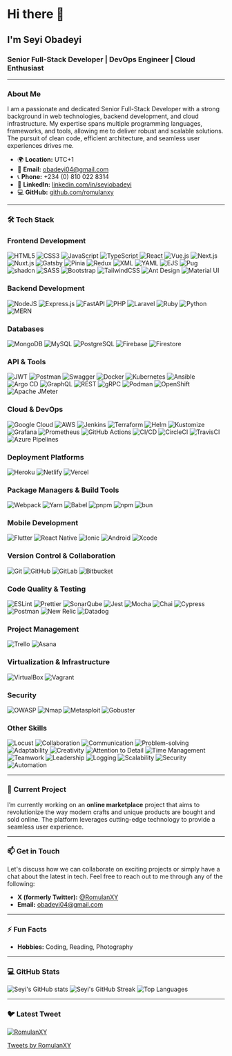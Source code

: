 # Hi there 👋

## I'm Seyi Obadeyi

### Senior Full-Stack Developer | DevOps Engineer | Cloud Enthusiast

---

### About Me

I am a passionate and dedicated Senior Full-Stack Developer with a strong background in web technologies, backend development, and cloud infrastructure. My expertise spans multiple programming languages, frameworks, and tools, allowing me to deliver robust and scalable solutions. The pursuit of clean code, efficient architecture, and seamless user experiences drives me. 

- 🌍 **Location:** UTC+1
- 📧 **Email:** [obadeyi04@gmail.com](mailto:obadeyi04@gmail.com)
- 📞 **Phone:** +234 (0) 810 022 8314
- 💼 **LinkedIn:** [linkedin.com/in/seyiobadeyi](https://www.linkedin.com/in/seyiobadeyi)
- 💻 **GitHub:** [github.com/romulanxy](https://github.com/romulanxy)

---

### 🛠️ Tech Stack
### **Frontend Development**
![HTML5](https://img.shields.io/badge/html5-%23E34F26.svg?style=for-the-badge&logo=html5&logoColor=white) 
![CSS3](https://img.shields.io/badge/css3-%231572B6.svg?style=for-the-badge&logo=css3&logoColor=white) 
![JavaScript](https://img.shields.io/badge/javascript-%23323330.svg?style=for-the-badge&logo=javascript&logoColor=%23F7DF1E) 
![TypeScript](https://img.shields.io/badge/typescript-%23007ACC.svg?style=for-the-badge&logo=typescript&logoColor=white) 
![React](https://img.shields.io/badge/react-%2320232a.svg?style=for-the-badge&logo=react&logoColor=%2361DAFB) 
![Vue.js](https://img.shields.io/badge/vuejs-%2335495e.svg?style=for-the-badge&logo=vue-dot-js&logoColor=%234FC08D) 
![Next.js](https://img.shields.io/badge/next.js-%23000000.svg?style=for-the-badge&logo=next-dot-js&logoColor=white) 
![Nuxt.js](https://img.shields.io/badge/nuxt.js-%2300C58E.svg?style=for-the-badge&logo=nuxt-dot-js&logoColor=white) 
![Gatsby](https://img.shields.io/badge/gatsby-%23663399.svg?style=for-the-badge&logo=gatsby&logoColor=white) 
![Pinia](https://img.shields.io/badge/pinia-%233399ff.svg?style=for-the-badge&logo=pinia&logoColor=yellow) 
![Redux](https://img.shields.io/badge/redux-%23593d88.svg?style=for-the-badge&logo=redux&logoColor=white) 
![XML](https://img.shields.io/badge/XML-%23000000.svg?style=for-the-badge&logo=none&logoColor=white)
![YAML](https://img.shields.io/badge/YAML-%232C0F39.svg?style=for-the-badge&logo=none&logoColor=white)
![EJS](https://img.shields.io/badge/EJS-%23E5B92F.svg?style=for-the-badge&logo=none&logoColor=white)
![Pug](https://img.shields.io/badge/Pug-%234A3F35.svg?style=for-the-badge&logo=none&logoColor=white)
![shadcn](https://img.shields.io/badge/shadcn-%23000000.svg?style=for-the-badge&logo=none&logoColor=white)
![SASS](https://img.shields.io/badge/SASS-hotpink.svg?style=for-the-badge&logo=SASS&logoColor=white) 
![Bootstrap](https://img.shields.io/badge/bootstrap-%23563D7C.svg?style=for-the-badge&logo=bootstrap&logoColor=white) 
![TailwindCSS](https://img.shields.io/badge/tailwindcss-%2338B2AC.svg?style=for-the-badge&logo=tailwind-css&logoColor=white) 
![Ant Design](https://img.shields.io/badge/Ant%20Design-%230170FE.svg?style=for-the-badge&logo=ant-design&logoColor=white)
![Material UI](https://img.shields.io/badge/material%20ui-%230081CB.svg?style=for-the-badge&logo=material-ui&logoColor=white)

### **Backend Development**
![NodeJS](https://img.shields.io/badge/node.js-6DA55F?style=for-the-badge&logo=node.js&logoColor=white) 
![Express.js](https://img.shields.io/badge/express.js-%23404d59.svg?style=for-the-badge&logo=express&logoColor=%2361DAFB) 
![FastAPI](https://img.shields.io/badge/fastapi-%2300C58E.svg?style=for-the-badge&logo=fastapi&logoColor=white)
![PHP](https://img.shields.io/badge/php-%23777BB4.svg?style=for-the-badge&logo=php&logoColor=white) 
![Laravel](https://img.shields.io/badge/laravel-%23FF2D20.svg?style=for-the-badge&logo=laravel&logoColor=white) 
![Ruby](https://img.shields.io/badge/ruby-%23CC342D.svg?style=for-the-badge&logo=ruby&logoColor=white) 
![Python](https://img.shields.io/badge/python-%233776AB.svg?style=for-the-badge&logo=python&logoColor=white) 
![MERN](https://img.shields.io/badge/MERN-%234CAF50.svg?style=for-the-badge&logo=none&logoColor=white)

### **Databases**
![MongoDB](https://img.shields.io/badge/MongoDB-%234ea94b.svg?style=for-the-badge&logo=mongodb&logoColor=white) 
![MySQL](https://img.shields.io/badge/mysql-%2300f.svg?style=for-the-badge&logo=mysql&logoColor=white) 
![PostgreSQL](https://img.shields.io/badge/postgresql-%23336791.svg?style=for-the-badge&logo=postgresql&logoColor=white) 
![Firebase](https://img.shields.io/badge/firebase-%23039BE5.svg?style=for-the-badge&logo=firebase) 
![Firestore](https://img.shields.io/badge/firestore-%2339BE5.svg?style=for-the-badge&logo=firestore&logoColor=white)

### **API & Tools**
![JWT](https://img.shields.io/badge/JWT-black?style=for-the-badge&logo=JSON%20web%20tokens) 
![Postman](https://img.shields.io/badge/Postman-FF6C37?style=for-the-badge&logo=postman&logoColor=white) 
![Swagger](https://img.shields.io/badge/swagger-%2385EA2D.svg?style=for-the-badge&logo=swagger&logoColor=white) 
![Docker](https://img.shields.io/badge/docker-%230db7ed.svg?style=for-the-badge&logo=docker&logoColor=white) 
![Kubernetes](https://img.shields.io/badge/kubernetes-%23326ce5.svg?style=for-the-badge&logo=kubernetes&logoColor=white) 
![Ansible](https://img.shields.io/badge/ansible-%23EE0000.svg?style=for-the-badge&logo=ansible&logoColor=white) 
![Argo CD](https://img.shields.io/badge/argo-cd-%23F16061.svg?style=for-the-badge&logo=argo&logoColor=white)
![GraphQL](https://img.shields.io/badge/-GraphQL-E10098?style=for-the-badge&logo=graphql&logoColor=white)
![REST](https://img.shields.io/badge/REST-02569B?style=for-the-badge&logo=rest&logoColor=white)
![gRPC](https://img.shields.io/badge/gRPC-%2300B3E3.svg?style=for-the-badge&logo=grpc&logoColor=white)
![Podman](https://img.shields.io/badge/podman-%23FF5733.svg?style=for-the-badge&logo=podman&logoColor=white)
![OpenShift](https://img.shields.io/badge/OpenShift-%23EE0000.svg?style=for-the-badge&logo=red-hat-openshift&logoColor=white)
![Apache JMeter](https://img.shields.io/badge/Apache%20JMeter-%23FF5A5F.svg?style=for-the-badge&logo=apache&logoColor=white)

### **Cloud & DevOps**
![Google Cloud](https://img.shields.io/badge/Google%20Cloud-%234285F4.svg?style=for-the-badge&logo=google-cloud&logoColor=white) 
![AWS](https://img.shields.io/badge/AWS-%23FF9900.svg?style=for-the-badge&logo=amazon-aws&logoColor=white) 
![Jenkins](https://img.shields.io/badge/jenkins-%232C8EBB.svg?style=for-the-badge&logo=jenkins&logoColor=white) 
![Terraform](https://img.shields.io/badge/terraform-%2343CBB1.svg?style=for-the-badge&logo=terraform&logoColor=white) 
![Helm](https://img.shields.io/badge/helm-%23008AD7.svg?style=for-the-badge&logo=helm&logoColor=white) 
![Kustomize](https://img.shields.io/badge/kustomize-%2300C58E.svg?style=for-the-badge&logo=kustomize&logoColor=white)
![Grafana](https://img.shields.io/badge/grafana-%23F46800.svg?style=for-the-badge&logo=grafana&logoColor=white) 
![Prometheus](https://img.shields.io/badge/prometheus-%23E6522C.svg?style=for-the-badge&logo=prometheus&logoColor=white) 
![GitHub Actions](https://img.shields.io/badge/github%20actions-%232088FF.svg?style=for-the-badge&logo=github-actions&logoColor=white) 
![CI/CD](https://img.shields.io/badge/CI%2FCD-%23FFD700.svg?style=for-the-badge&logo=ci%2Fcd&logoColor=white)
![CircleCI](https://img.shields.io/badge/circleci-%23000000.svg?style=for-the-badge&logo=circleci&logoColor=white)
![TravisCI](https://img.shields.io/badge/travisci-%23E53431.svg?style=for-the-badge&logo=travis-ci&logoColor=white)
![Azure Pipelines](https://img.shields.io/badge/Azure%20Pipelines-%23007ACC.svg?style=for-the-badge&logo=azure-pipelines&logoColor=white)

### **Deployment Platforms**
![Heroku](https://img.shields.io/badge/heroku-%23430098.svg?style=for-the-badge&logo=heroku&logoColor=white) 
![Netlify](https://img.shields.io/badge/netlify-%23000000.svg?style=for-the-badge&logo=netlify&logoColor=#00C7B7) 
![Vercel](https://img.shields.io/badge/vercel-%23000000.svg?style=for-the-badge&logo=vercel&logoColor=white) 

### **Package Managers & Build Tools**
![Webpack](https://img.shields.io/badge/webpack-%238DD6F9.svg?style=for-the-badge&logo=webpack&logoColor=black) 
![Yarn](https://img.shields.io/badge/yarn-%232C8EBB.svg?style=for-the-badge&logo=yarn&logoColor=white) 
![Babel](https://img.shields.io/badge/Babel-F9DC3e?style=for-the-badge&logo=babel&logoColor=black)
![pnpm](https://img.shields.io/badge/pnpm-%232C8EBB.svg?style=for-the-badge&logo=pnpm&logoColor=white) 
![npm](https://img.shields.io/badge/npm-%23CB3837.svg?style=for-the-badge&logo=npm&logoColor=white) 
![bun](https://img.shields.io/badge/bun-%23000000.svg?style=for-the-badge&logo=bun&logoColor=white) 

### **Mobile Development**
![Flutter](https://img.shields.io/badge/Flutter-%2302569B.svg?style=for-the-badge&logo=Flutter&logoColor=white) 
![React Native](https://img.shields.io/badge/react_native-%2320232a.svg?style=for-the-badge&logo=react&logoColor=%2361DAFB) 
![Ionic](https://img.shields.io/badge/ionic-%233880FF.svg?style=for-the-badge&logo=ionic&logoColor=white) 
![Android](https://img.shields.io/badge/android-%2323FF9900.svg?style=for-the-badge&logo=android&logoColor=white) 
![Xcode](https://img.shields.io/badge/xcode-%2323C5E1.svg?style=for-the-badge&logo=xcode&logoColor=white) 

### **Version Control & Collaboration**
![Git](https://img.shields.io/badge/git-%23F05033.svg?style=for-the-badge&logo=git&logoColor=white)
![GitHub](https://img.shields.io/badge/github-%23121011.svg?style=for-the-badge&logo=github&logoColor=white)
![GitLab](https://img.shields.io/badge/gitlab-%23181717.svg?style=for-the-badge&logo=gitlab&logoColor=white)
![Bitbucket](https://img.shields.io/badge/bitbucket-%230047B3.svg?style=for-the-badge&logo=bitbucket&logoColor=white)

### **Code Quality & Testing**
![ESLint](https://img.shields.io/badge/eslint-%234B32C3.svg?style=for-the-badge&logo=eslint&logoColor=white)
![Prettier](https://img.shields.io/badge/prettier-%23F7B93E.svg?style=for-the-badge&logo=prettier&logoColor=white)
![SonarQube](https://img.shields.io/badge/SonarQube-%234E9BCD.svg?style=for-the-badge&logo=sonarqube&logoColor=white)
![Jest](https://img.shields.io/badge/jest-%23C21325.svg?style=for-the-badge&logo=jest&logoColor=white)
![Mocha](https://img.shields.io/badge/mocha-%238D6748.svg?style=for-the-badge&logo=mocha&logoColor=white)
![Chai](https://img.shields.io/badge/chai-%23F7D07A.svg?style=for-the-badge&logo=chai&logoColor=white)
![Cypress](https://img.shields.io/badge/cypress-%234EAA61.svg?style=for-the-badge&logo=cypress&logoColor=white)
![Postman](https://img.shields.io/badge/Postman-FF6C37?style=for-the-badge&logo=postman&logoColor=white)
![New Relic](https://img.shields.io/badge/New%20Relic-%2300C69A.svg?style=for-the-badge&logo=new-relic&logoColor=white)
![Datadog](https://img.shields.io/badge/datadog-%230064D6.svg?style=for-the-badge&logo=datadog&logoColor=white)

### **Project Management**
![Trello](https://img.shields.io/badge/trello-%23026AA7.svg?style=for-the-badge&logo=trello&logoColor=white)
![Asana](https://img.shields.io/badge/asana-%232B2D72.svg?style=for-the-badge&logo=asana&logoColor=white)

### **Virtualization & Infrastructure**
![VirtualBox](https://img.shields.io/badge/VirtualBox-%23183A61.svg?style=for-the-badge&logo=virtualbox&logoColor=white)
![Vagrant](https://img.shields.io/badge/Vagrant-%230FF9FF.svg?style=for-the-badge&logo=vagrant&logoColor=white)

### **Security**
![OWASP](https://img.shields.io/badge/owasp-%23000000.svg?style=for-the-badge&logo=owasp&logoColor=white)
![Nmap](https://img.shields.io/badge/nmap-%23703cdd.svg?style=for-the-badge&logo=nmap&logoColor=white)
![Metasploit](https://img.shields.io/badge/Metasploit-%233e5f7f.svg?style=for-the-badge&logo=metasploit&logoColor=white)
![Gobuster](https://img.shields.io/badge/Gobuster-%23000000.svg?style=for-the-badge&logo=none&logoColor=white)

### **Other Skills**
![Locust](https://img.shields.io/badge/Locust-%23000000.svg?style=for-the-badge&logo=locust&logoColor=white)
![Collaboration](https://img.shields.io/badge/Collaboration-%23000000.svg?style=for-the-badge&logo=none&logoColor=white)
![Communication](https://img.shields.io/badge/Communication-%23000000.svg?style=for-the-badge&logo=none&logoColor=white)
![Problem-solving](https://img.shields.io/badge/Problem-solving-%23000000.svg?style=for-the-badge&logo=none&logoColor=white)
![Adaptability](https://img.shields.io/badge/Adaptability-%23000000.svg?style=for-the-badge&logo=none&logoColor=white)
![Creativity](https://img.shields.io/badge/Creativity-%23000000.svg?style=for-the-badge&logo=none&logoColor=white)
![Attention to Detail](https://img.shields.io/badge/Attention%20to%20Detail-%23000000.svg?style=for-the-badge&logo=none&logoColor=white)
![Time Management](https://img.shields.io/badge/Time%20Management-%23000000.svg?style=for-the-badge&logo=none&logoColor=white)
![Teamwork](https://img.shields.io/badge/Teamwork-%23000000.svg?style=for-the-badge&logo=none&logoColor=white)
![Leadership](https://img.shields.io/badge/Leadership-%23000000.svg?style=for-the-badge&logo=none&logoColor=white)
![Logging](https://img.shields.io/badge/Logging-%23000000.svg?style=for-the-badge&logo=none&logoColor=white)
![Scalability](https://img.shields.io/badge/Scalability-%23000000.svg?style=for-the-badge&logo=none&logoColor=white)
![Security](https://img.shields.io/badge/Security-%23000000.svg?style=for-the-badge&logo=none&logoColor=white)
![Automation](https://img.shields.io/badge/Automation-%23000000.svg?style=for-the-badge&logo=none&logoColor=white)

---

### 🔭 Current Project

I’m currently working on an **online marketplace** project that aims to revolutionize the way modern crafts and unique products are bought and sold online. The platform leverages cutting-edge technology to provide a seamless user experience.

---

### 📫 Get in Touch

Let's discuss how we can collaborate on exciting projects or simply have a chat about the latest in tech. Feel free to reach out to me through any of the following:

- **X (formerly Twitter):** [@RomulanXY](https://x.com/RomulanXY)
- **Email:** [obadeyi04@gmail.com](mailto:obadeyi04@gmail.com)

---

### ⚡ Fun Facts

- **Hobbies:** Coding, Reading, Photography

---

### 💻 GitHub Stats

![Seyi's GitHub stats](https://github-readme-stats.vercel.app/api?username=romulanxy&show_icons=true&hide_border=true)
![Seyi's GitHub Streak](https://github-readme-streak-stats.herokuapp.com/?user=romulanxy&theme=dark&hide_border=false)
![Top Languages](https://github-readme-stats.vercel.app/api/top-langs/?username=romulanxy&theme=dark&hide_border=false&include_all_commits=false&count_private=false&layout=compact)


---

### 🐦 Latest Tweet

[![RomulanXY](https://img.shields.io/twitter/follow/romulanxy?style=social)](https://twitter.com/RomulanXY)

<a class="twitter-timeline" data-height="600" data-theme="dark" href="https://twitter.com/RomulanXY?ref_src=twsrc%5Etfw">Tweets by RomulanXY</a> <script async src="https://platform.twitter.com/widgets.js" charset="utf-8"></script>
